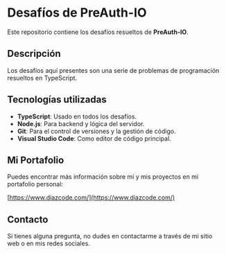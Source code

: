 # Desafíos de PreAuth-IO

Este repositorio contiene los desafíos resueltos de **PreAuth-IO**.

## Descripción

Los desafíos aquí presentes son una serie de problemas de programación resueltos en TypeScript.

## Tecnologías utilizadas

- **TypeScript**: Usado en todos los desafíos.
- **Node.js**: Para backend y lógica del servidor.
- **Git**: Para el control de versiones y la gestión de código.
- **Visual Studio Code**: Como editor de código principal.

## Mi Portafolio

Puedes encontrar más información sobre mí y mis proyectos en mi portafolio personal:

[https://www.diazcode.com/](https://www.diazcode.com/)

## Contacto

Si tienes alguna pregunta, no dudes en contactarme a través de mi sitio web o en mis redes sociales.

